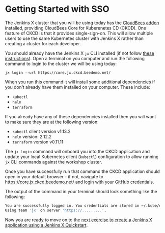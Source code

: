 # Getting Started with SSO

The Jenkins X cluster that you will be using today has the [CloudBees addon](https://jenkins-x.io/commands/jx_create_addon_cloudbees/) installed, providing CloudBees Core for Kuberenetes CD (CKCD). One feature of CKCD is that it provides single-sign-on. This will allow multiple users to use the same Kubernetes cluster with Jenkins X rather than creating a cluster for each developer.

You should already have the Jenkins X `jx` CLI installed (if not follow [these instructions](https://jenkins-x.io/getting-started/install/)). Open a terminal on you computer and run the following command to login to the cluster we will be using today:

```
jx login --url https://core.jx.ckcd.beedemo.net/
```

When you run this command it will install some additional dependencies if you don't already have them installed on your computer. These include:
 * `kubectl`
 * `helm`
 * `terraform`

If you already have any of these dependencies installed then you will want to make sure they are at the following version:
 * `kubectl` client version v1.13.2
 * `helm` version: 2.12.2
 * `terraform` version v0.11.11

The `jx login` command will onboard you into the CKCD application and update your local Kubernetes client (`kubectl`) configuration to allow running `jx` CLI commands against the workshop cluster. 

Once you have successfully run that command the CKCD application should open in your default browser - if not, navigate to https://core.jx.ckcd.beedemo.net/ and login with your GitHub credentials.

The output of the command in your terminal should look something like the following:
```sh
You are successfully logged in. You credentials are stored in ~/.kube/config file.
Using team 'jx' on server 'https://.........'.
```

Now you are ready to move on to the [next exercise to create a Jenkins X application using a Jenkins X Quickstart](./create-quickstart.md).

